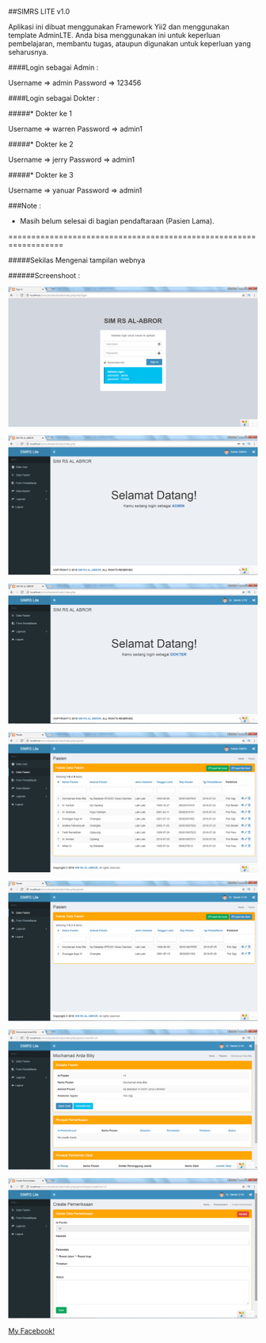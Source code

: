 ##SIMRS LITE v1.0

Aplikasi ini dibuat menggunakan Framework Yii2 dan menggunakan template AdminLTE. Anda bisa menggunakan ini untuk keperluan pembelajaran, membantu tugas, ataupun digunakan untuk keperluan yang seharusnya.

####Login sebagai Admin :

Username => admin
Password => 123456

####Login sebagai Dokter :

#####* Dokter ke 1

Username => warren
Password => admin1

#####* Dokter ke 2

Username => jerry
Password => admin1

#####* Dokter ke 3

Username => yanuar
Password => admin1

###Note : 

- Masih belum selesai di bagian pendaftaraan (Pasien Lama).

==================================================================

#####Sekilas Mengenai tampilan webnya

######Screenshoot :


![Screenshoot](img/ss1.png)

![Screenshoot](img/ss2.png)

![Screenshoot](img/ss3.png)

![Screenshoot](img/ss4.png)

![Screenshoot](img/ss5.png)

![Screenshoot](img/ss6.png)

![Screenshoot](img/ss7.png)

[My Facebook!](www.facebook.com/arrda.witwicky)
